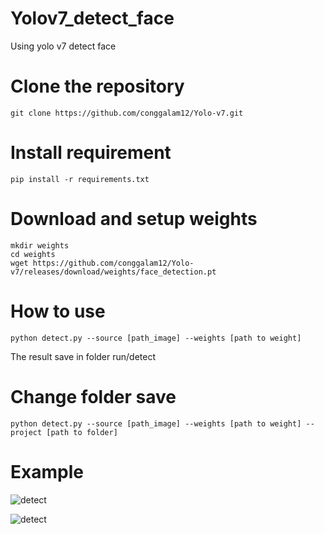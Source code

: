 # Yolov7_detect_face
Using yolo v7 detect face
# Clone the repository
```
git clone https://github.com/conggalam12/Yolo-v7.git
```
# Install requirement
```
pip install -r requirements.txt
```
# Download and setup weights
```
mkdir weights
cd weights
wget https://github.com/conggalam12/Yolo-v7/releases/download/weights/face_detection.pt
```
# How to use
```
python detect.py --source [path_image] --weights [path to weight] 
```
The result save in folder run/detect 
# Change folder save
```
python detect.py --source [path_image] --weights [path to weight] --project [path to folder]
```
# Example 
![detect](https://github.com/conggalam12/Yolo-v7/blob/main/runs/detect/exp2/giadinh.jpg)

![detect](https://github.com/conggalam12/Yolo-v7/blob/main/runs/detect/exp3/123123.jpg)

